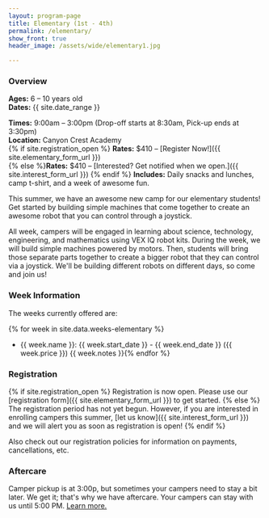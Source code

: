 ```yaml
---
layout: program-page
title: Elementary (1st - 4th)
permalink: /elementary/
show_front: true
header_image: /assets/wide/elementary1.jpg

---
```


### Overview
**Ages:** 6 – 10 years old  
**Dates:** {{ site.date_range }}

**Times:** 9:00am – 3:00pm (Drop-off starts at 8:30am, Pick-up ends at 3:30pm)  
**Location:** Canyon Crest Academy  
{% if site.registration_open %}
**Rates:** $410 – [Register Now!]({{ site.elementary_form_url }})  
{% else %}**Rates:** $410 – [Interested? Get notified when we open.]({{ site.interest_form_url }})  {% endif %}
**Includes:** Daily snacks and lunches, camp t-shirt, and a week of awesome fun.  

This summer, we have an awesome new camp for our elementary students! Get started by building simple machines that come together to create an awesome robot that you can control through a joystick.   

All week, campers will be engaged in learning about science, technology, engineering, and mathematics using VEX IQ robot kits. During the week, we will build simple machines powered by motors. Then, students will bring those separate parts together to create a bigger robot that they can control via a joystick. We'll be building different robots on different days, so come and join us!

### Week Information
The weeks currently offered are:

{% for week in site.data.weeks-elementary %}
- {{ week.name }}: {{ week.start_date }} - {{ week.end_date }} ({{ week.price }}) {{ week.notes }}{% endfor %}

### Registration
{% if site.registration_open %} Registration is now open. Please use our [registration form]({{ site.elementary_form_url }}) to get started. {% else %} The registration period has not yet begun. However, if you are interested in enrolling campers this summer, [let us know]({{ site.interest_form_url }}) and we will alert you as soon as registration is open! {% endif %}

Also check out our registration policies for information on payments, cancellations, etc.

### Aftercare
Camper pickup is at 3:00p, but sometimes your campers need to stay a bit later. We get it; that's why we have aftercare. Your campers can stay with us until 5:00 PM. [Learn more.](/camp/aftercare/)
